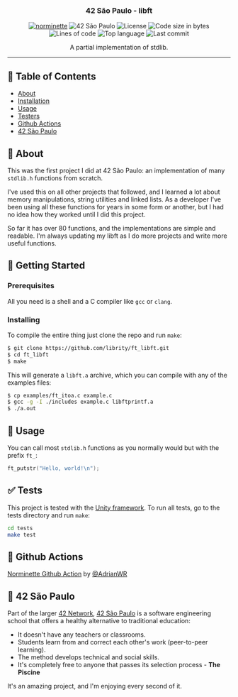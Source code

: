 <h3 align="center">42 São Paulo - libft</h3>

<div align="center">

[![norminette](https://github.com/librity/ft_libft/actions/workflows/norminette.yml/badge.svg)](https://github.com/librity/ft_libft/actions/workflows/norminette.yml)
![42 São Paulo](https://img.shields.io/badge/42-SP-1E2952)
![License](https://img.shields.io/github/license/librity/ft_libft?color=yellow)
![Code size in bytes](https://img.shields.io/github/languages/code-size/librity/ft_libft?color=blue)
![Lines of code](https://img.shields.io/tokei/lines/github/librity/ft_libft?color=blueviolet)
![Top language](https://img.shields.io/github/languages/top/librity/ft_libft?color=ff69b4)
![Last commit](https://img.shields.io/github/last-commit/librity/ft_libft?color=orange)

</div>

<p align="center"> A partial implementation of stdlib.
  <br>
</p>

---

## 📝 Table of Contents

- [About](#about)
- [Installation](#getting_started)
- [Usage](#usage)
- [Testers](#testers)
- [Github Actions](#github_actions)
- [42 São Paulo](#ft_sp)

## 🧐 About <a name = "about"></a>

This was the first project I did at 42 São Paulo:
an implementation of many `stdlib.h` functions from scratch.

I've used this on all other projects that followed,
and I learned a lot about memory manipulations,
string utilities and linked lists.
As a developer I've been using all these functions for years
in some form or another,
but I had no idea how they worked until I did this project.

So far it has over 80 functions,
and the implementations are simple and readable.
I'm always updating my libft as I do more projects
and write more useful functions.

## 🏁 Getting Started <a name = "getting_started"></a>

### Prerequisites

All you need is a shell and a C compiler like `gcc` or `clang`.

### Installing

To compile the entire thing just clone the repo and run `make`:

```bash
$ git clone https://github.com/librity/ft_libft.git
$ cd ft_libft
$ make
```

This will generate a `libft.a` archive, which you can compile with
any of the examples files:

```bash
$ cp examples/ft_itoa.c example.c
$ gcc -g -I ./includes example.c libftprintf.a
$ ./a.out
```

## 🎈 Usage <a name="usage"></a>

You can call most `stdlib.h` functions as you normally would
but with the prefix `ft_`:

```c
ft_putstr("Hello, world!\n");
```

## ✅ Tests <a name = "tests"></a>

This project is tested with the
[Unity framework](https://github.com/ThrowTheSwitch/Unity).
To run all tests, go to the tests directory and run `make`:

```bash
cd tests
make test
```

## 🐙 Github Actions <a name = "github_actions"></a>

[Norminette Github Action](https://github.com/AdrianWR/libft/blob/master/.github/workflows/norminette.yaml)
by [@AdrianWR](https://github.com/AdrianWR)

## 🏫 42 São Paulo <a name = "ft_sp"></a>

Part of the larger [42 Network](https://www.42.fr/42-network/),
[42 São Paulo](https://www.42sp.org.br/) is a software engineering school
that offers a healthy alternative to traditional education:

- It doesn't have any teachers or classrooms.
- Students learn from and correct each other's work (peer-to-peer learning).
- The method develops technical and social skills.
- It's completely free to anyone that passes its selection process - **The Piscine**

It's an amazing project, and I'm enjoying every second of it.
